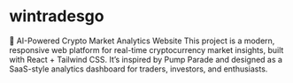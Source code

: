 # wintradesgo
🚀 AI-Powered Crypto Market Analytics Website  This project is a modern, responsive web platform for real-time cryptocurrency market insights, built with React + Tailwind CSS. It’s inspired by Pump Parade and designed as a SaaS-style analytics dashboard for traders, investors, and enthusiasts. 
